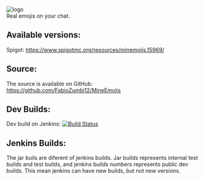 ![logo](https://www.spigotmc.org/attachments/minemojis-png.91806/)  
Real emojis on your chat.

## Available versions:
Spigot: https://www.spigotmc.org/resources/minemojis.15969/

## Source:
The source is available on GitHub: https://github.com/FabioZumbi12/MineEmojis

## Dev Builds:
Dev build on Jenkins: [![Build Status](http://host.areaz12server.net.br:8080/buildStatus/icon?job=MineEmojis)](http://host.areaz12server.net.br:8080/job/MineEmojis/)

## Jenkins Builds:
The jar buils are diferent of jenkins builds.
Jar builds represents internal test builds and test builds, and jenkins builds numbers represents public dev builds.
This mean jenkins can have new builds, but not new versions.
